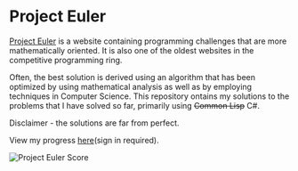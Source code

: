 # Project Euler  
[Project Euler](https://projecteuler.net/) is a website containing programming challenges that are more mathematically oriented. It is also one of the oldest websites in the competitive programming ring.
  
Often, the best solution is derived using an algorithm that has been optimized by using mathematical analysis as well as by employing techniques in Computer Science. This repository ontains my solutions to the problems that I have solved so far, primarily using ~~Common Lisp~~ C#.  
  
Disclaimer - the solutions are far from perfect.  
  
View my progress [here](https://projecteuler.net/progress=gunasekare)(sign in required).  
  
![Project Euler Score](http://projecteuler.net/profile/gunasekare.png)

